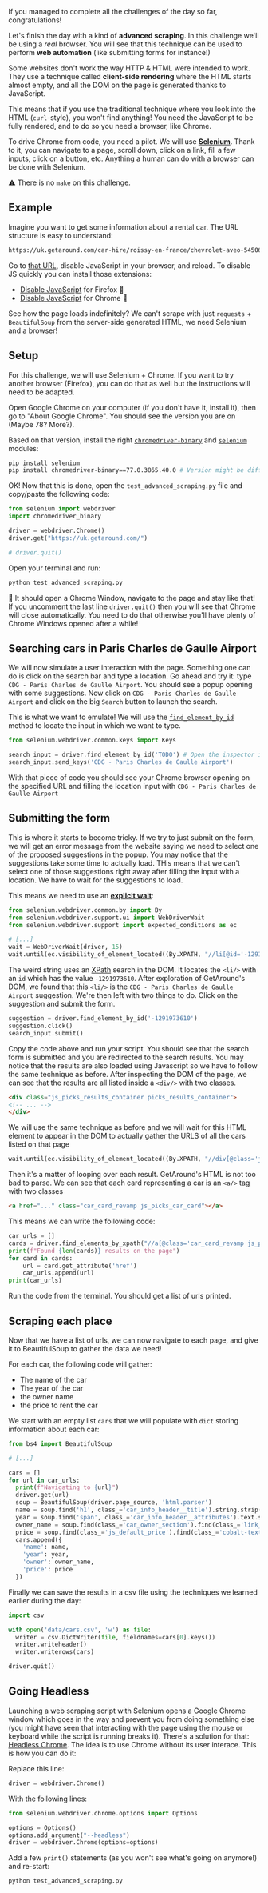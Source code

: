 If you managed to complete all the challenges of the day so far, congratulations!

Let's finish the day with a kind of **advanced scraping**. In this challenge we'll be using a _real_ browser. You will see that this technique can be used to perform **web automation** (like submitting forms for instance!)

Some websites don't work the way HTTP & HTML were intended to work. They use a technique called **client-side rendering** where the HTML starts almost empty, and all the DOM on the page is generated thanks to JavaScript.

This means that if you use the traditional technique where you look into the HTML (`curl`-style), you won't find anything! You need the JavaScript to be fully rendered, and to do so you need a browser, like Chrome.

To drive Chrome from code, you need a pilot. We will use [**Selenium**](https://www.seleniumhq.org/). Thank to it, you can navigate to a page, scroll down, click on a link, fill a few inputs, click on a button, etc. Anything a human can do with a browser can be done with Selenium.

⚠️ There is no `make` on this challenge.

## Example

Imagine you want to get some information about a rental car. The URL structure is easy to understand:

```bash
https://uk.getaround.com/car-hire/roissy-en-france/chevrolet-aveo-545062
```

Go to [that URL](https://uk.getaround.com/search?address=CDG+-+Paris+Charles+de+Gaulle+Airport&address_source=poi&poi_id=210&latitude=49.0128&longitude=2.55&city_display_name=&start_date=&start_time=&end_date=&end_time=&country_scope=FR&car_sharing=true&user_interacted_with_car_sharing=false), disable JavaScript in your browser, and reload. To disable JS quickly you can install those extensions:

- [Disable JavaScript](https://addons.mozilla.org/en-US/firefox/addon/disable-javascript/) for Firefox 🦊
- [Disable JavaScript](https://chrome.google.com/webstore/detail/disable-javascript/jfpdlihdedhlmhlbgooailmfhahieoem) for Chrome 🎈

See how the page loads indefinitely? We can't scrape with just `requests` + `BeautifulSoup` from the server-side generated HTML, we need Selenium and a browser!

## Setup

For this challenge, we will use Selenium + Chrome. If you want to try another browser (Firefox), you can do that as well but the instructions will need to be adapted.

Open Google Chrome on your computer (if you don't have it, install it), then go to "About Google Chrome". You should see the version you are on (Maybe 78? More?).

Based on that version, install the right [`chromedriver-binary`](https://pypi.org/project/chromedriver-binary/77.0.3865.40.0/#history) and [`selenium`](https://pypi.org/project/selenium/) modules:

```bash
pip install selenium
pip install chromedriver-binary==77.0.3865.40.0 # Version might be different!
```

OK! Now that this is done, open the `test_advanced_scraping.py` file and copy/paste the following code:

```python
from selenium import webdriver
import chromedriver_binary

driver = webdriver.Chrome()
driver.get("https://uk.getaround.com/")

# driver.quit()
```

Open your terminal and run:

```bash
python test_advanced_scraping.py
```

🚀 It should open a Chrome Window, navigate to the page and stay like that! If you uncomment the last line `driver.quit()` then you will see that Chrome will close automatically. You need to do that otherwise you'll have plenty of Chrome Windows opened after a while!

## Searching cars in Paris Charles de Gaulle Airport

We will now simulate a user interaction with the page. Something one can do is click on the search bar and type a location. Go ahead and try it: type `CDG - Paris Charles de Gaulle Airport`. You should see a popup opening with some suggestions. Now click on `CDG - Paris Charles de Gaulle Airport` and click on the big `Search` button to launch the search.

This is what we want to emulate! We will use the [`find_element_by_id`](https://selenium-python.readthedocs.io/locating-elements.html#locating-by-id) method to locate the input in which we want to type.

```python
from selenium.webdriver.common.keys import Keys

search_input = driver.find_element_by_id('TODO') # Open the inspector in Chrome and find the input id!
search_input.send_keys('CDG - Paris Charles de Gaulle Airport')
```

With that piece of code you should see your Chrome browser opening on the specified URL and filling the location input with `CDG - Paris Charles de Gaulle Airport`

## Submitting the form

This is where it starts to become tricky. If we try to just submit on the form, we will get an error message from the website saying we need to select one of the proposed suggestions in the popup. You may notice that the suggestions take some time to actually load. THis means that we can't select one of those suggestions right away after filling the input with a location. We have to wait for the suggestions to load.

This means we need to use an [**explicit wait**](https://selenium-python.readthedocs.io/waits.html):

```python
from selenium.webdriver.common.by import By
from selenium.webdriver.support.ui import WebDriverWait
from selenium.webdriver.support import expected_conditions as ec

# [...]
wait = WebDriverWait(driver, 15)
wait.until(ec.visibility_of_element_located((By.XPATH, "//li[@id='-1291973610']")))
```

The weird string uses an [XPath](https://en.wikipedia.org/wiki/XPath) search in the DOM. It locates the `<li/>` with an `id` which has the value `-1291973610`. After exploration of GetAround's DOM, we found that this `<li/>` is the `CDG - Paris Charles de Gaulle Airport` suggestion. We're then left with two things to do. Click on the suggestion and submit the form.

```python
suggestion = driver.find_element_by_id('-1291973610')
suggestion.click()
search_input.submit()
```

Copy the code above and run your script. You should see that the search form is submitted and you are redirected to the search results. You may notice that the results are also loaded using Javascript so we have to follow the same technique as before. After inspecting the DOM of the page, we can see that the results are all listed inside a `<div/>` with two classes.

```html
<div class="js_picks_results_container picks_results_container">
<!-- ... -->
</div>
```

We will use the same technique as before and we will wait for this HTML element to appear in the DOM to actually gather the URLS of all the cars listed on that page

```python
wait.until(ec.visibility_of_element_located((By.XPATH, "//div[@class='js_picks_results_container picks_results_container']")))
```

Then it's a matter of looping over each result. GetAround's HTML is not too bad to parse. We can see that each card representing a car is an `<a/>` tag with two classes

```html
<a href="..." class="car_card_revamp js_picks_car_card"></a>
```

This means we can write the following code:

```python
car_urls = []
cards = driver.find_elements_by_xpath("//a[@class='car_card_revamp js_picks_car_card']")
print(f"Found {len(cards)} results on the page")
for card in cards:
    url = card.get_attribute('href')
    car_urls.append(url)
print(car_urls)
```

Run the code from the terminal. You should get a list of urls printed.

## Scraping each place

Now that we have a list of urls, we can now navigate to each page, and give it to BeautifulSoup to gather the data we need!

For each car, the following code will gather:

- The name of the car
- The year of the car
- the owner name
- the price to rent the car

We start with an empty list `cars` that we will populate with `dict` storing information about each car:


```python
from bs4 import BeautifulSoup

# [...]

cars = []
for url in car_urls:
  print(f"Navigating to {url}")
  driver.get(url)
  soup = BeautifulSoup(driver.page_source, 'html.parser')
  name = soup.find('h1', class_='car_info_header__title').string.strip()
  year = soup.find('span', class_='car_info_header__attributes').text.strip().split()[0]
  owner_name = soup.find(class_='car_owner_section').find(class_='link_no_style js_drk_lnk').string.strip()
  price = soup.find(class_='js_default_price').find(class_='cobalt-text-titleLarge').text.strip()
  cars.append({
    'name': name,
    'year': year,
    'owner': owner_name,
    'price': price
  })
```

Finally we can save the results in a csv file using the techniques we learned earlier during the day:

```python
import csv

with open('data/cars.csv', 'w') as file:
  writer = csv.DictWriter(file, fieldnames=cars[0].keys())
  writer.writeheader()
  writer.writerows(cars)

driver.quit()
```

## Going Headless

Launching a web scraping script with Selenium opens a Google Chrome window which goes in the way and prevent you from doing something else (you might have seen that interacting with the page using the mouse or keyboard while the script is running breaks it). There's a solution for that: [Headless Chrome](https://developers.google.com/web/updates/2017/04/headless-chrome). The idea is to use Chrome without its user interace. This is how you can do it:

Replace this line:

```python
driver = webdriver.Chrome()
```

With the following lines:

```python
from selenium.webdriver.chrome.options import Options

options = Options()
options.add_argument("--headless")
driver = webdriver.Chrome(options=options)
```

Add a few `print()` statements (as you won't see what's going on anymore!) and re-start:

```python
python test_advanced_scraping.py
```
